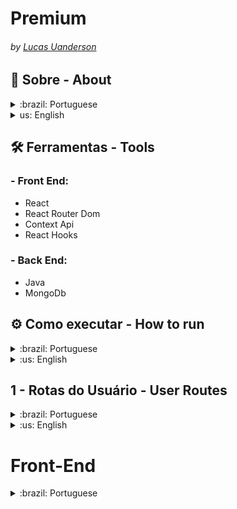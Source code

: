 #  Premium 
###### by _[Lucas Uanderson](https://www.linkedin.com/in/lucasuanderson/)_

## 📃 Sobre - About
<details>
  <summary > :brazil: Portuguese </summary>
  <p>
     Application fullstack de review de filmes de arquitetura fracamente acoplada, essas duas partes (implementadas usando tecnologias diferentes) podem evoluir em paralelo e independentemente uma da outra. 
  </p>
</details>

<details>
  <summary > us: English </summary>
  <p>
    Weakly coupled architecture film review application, these two parts (implemented using different technologies) can evolve in parallel and independently of each other.
  </p>
</details>

## 🛠️ Ferramentas - Tools

### - Front End:
  - React
  - React Router Dom
  - Context Api
  - React Hooks
  
### - Back End:
  - Java
  - MongoDb


## ⚙️ Como executar - How to run

<details>
  <summary>:brazil: Portuguese </summary>
.
  <p> Acessar a aplicação localmente, instalando as dependências, tanto no (movie_client - frontend) quanto no (movie - backend)</p>
  
Será necessário que a porta 8080 e 3000 estejam disponíveis para a aplicação e MongoDb usará a porta 27017.
  
   - Clone o repositório em: 
```
git@github.com:LucasUanderson/Movie_Fullsatck.git
```
  - Execute o frontend no terminal:
  
  `- Front End: npm start`
  
  - A aplicação irá ficar disponivel nas seguintes rotas:
  
  `- Front End: http://localhost:3000`

  `- Back End: http://localhost:3001`
  </details>

<details>
  <summary>:us: English </summary>
  .
<p>Access the application locally, installing the dependencies, both in (movie_client - frontend) and in (movie - backend)</p>
  
 It will be necessary that port 8080 and 3000 are available for the application and MongoDb will use port 27017.
  
   - Clone the repository at: 
```
git@github.com:LucasUanderson/Movie_Fullsatck.git
```
  - Run frontend in terminal:
  
  `- Front End: npm start`
  
  - The application will be available on the following routes:
  
  `- Front End: http://localhost:3000`

  `- Back End: http://localhost:3001`
   </details>
   
   
  

  ## 1 - Rotas do Usuário - User Routes
  <details>
  <summary>:brazil: Portuguese </summary>
  
  ###  Reviews
  
| Método | Funcionalidade                       | URL                                  |
| ------ | ------------------------------------ | ------------------------------------ |
| `POST` | Realiza o post dos reviews no banco  | http://localhost:8080/api/v1/reviews |

 Nessa requisição `POST` é necessário informar o seguinte JSON:
  
 ```
{
  "body": "Corpo_da_mensagem"
}
```
  
  ### Movie

| Método | Funcionalidade             | URL                                 |
| ------ | -------------------------- | ----------------------------------- |
| `GET` | Recupera filmes do banco | http://localhost:8080/api/v1/movies |

Nessa requisição `GET` é necessário informar o seguinte JSON:

```
{
  "_id": "  ",
  "imdbId": " "
  "title": " ",
  "releaseDate": " "
  "trailerLink": " ",
  "poster": " "
  "genres": " ",
  "backdrops": " "
  "reviewIds": " "
}
```
</details>

<details>
  <summary>:us: English </summary>
  
   ###  Reviews
  
| Method | Functionality                        | URL                                  |
| ------ | ------------------------------------ | ------------------------------------ |
| `POST` | Post the reviews in the bank         | http://localhost:8080/api/v1/reviews |

In this `POST` request, it is necessary to inform the following JSON:
  
  
  ```
{
  "body": " "
}
```
  
  ### Movie

| Method | Functionality                 | URL                                 |
| ------ | ----------------------------- | ----------------------------------- |
| `GET`  | Retrieve movies from the bank | http://localhost:8080/api/v1/movies |

In this `GET` request, it is necessary to inform the following JSON:

```
{
  "_id": "  ",
  "imdbId": " "
  "title": " ",
  "releaseDate": " "
  "trailerLink": " ",
  "poster": " "
  "genres": " ",
  "backdrops": " "
  "reviewIds": " "
}
```
  
  </details>
  
  # Front-End
  
  <details>
  <summary>:brazil: Portuguese </summary>
  Para ter acesso ao front end da aplicação, basta apenas acessar o endereço 
  `http://localhost:3000/`
  
  ##  - home
  <div align="center">
  <img src="./images/home-page.png" alt="Premium-home"/>
  </div>
 
  
  ##  - reviews
  <div align="center">
  <img src="./images/home-page.png" alt="Premium-home"/>
  </div>
  
  ##  - player
  <div align="center">
  <img src="./images/home-page.png" alt="Premium-home"/>
  </div>
  
  </details>

  
